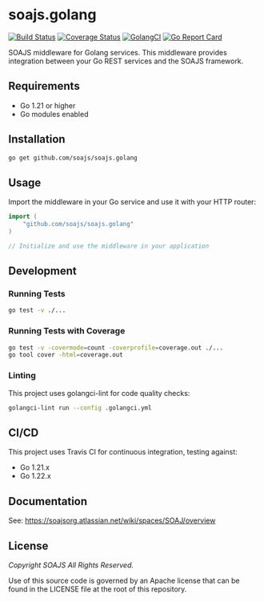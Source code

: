 # soajs.golang

[![Build Status](https://travis-ci.org/soajs/soajs.golang.svg?branch=master)](https://travis-ci.org/soajs/soajs.golang)
[![Coverage Status](https://coveralls.io/repos/github/soajs/soajs.golang/badge.svg?branch=master)](https://coveralls.io/github/soajs/soajs.golang?branch=master)
[![GolangCI](https://golangci.com/badges/github.com/soajs/soajs.golang.svg)](https://golangci.com)
[![Go Report Card](https://goreportcard.com/badge/github.com/soajs/soajs.golang)](https://goreportcard.com/report/github.com/soajs/soajs.golang)

SOAJS middleware for Golang services. This middleware provides integration between your Go REST services and the SOAJS framework.

## Requirements

- Go 1.21 or higher
- Go modules enabled

## Installation

```bash
go get github.com/soajs/soajs.golang
```

## Usage

Import the middleware in your Go service and use it with your HTTP router:

```go
import (
    "github.com/soajs/soajs.golang"
)

// Initialize and use the middleware in your application
```

## Development

### Running Tests

```bash
go test -v ./...
```

### Running Tests with Coverage

```bash
go test -v -covermode=count -coverprofile=coverage.out ./...
go tool cover -html=coverage.out
```

### Linting

This project uses golangci-lint for code quality checks:

```bash
golangci-lint run --config .golangci.yml
```

## CI/CD

This project uses Travis CI for continuous integration, testing against:
- Go 1.21.x
- Go 1.22.x

## Documentation

See: https://soajsorg.atlassian.net/wiki/spaces/SOAJ/overview

## License

*Copyright SOAJS All Rights Reserved.*

Use of this source code is governed by an Apache license that can be found in the LICENSE file at the root of this repository.



